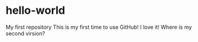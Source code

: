 # hello-world
My first repository
This is my first time to use GitHub!
I love it!
Where is my second virsion?
